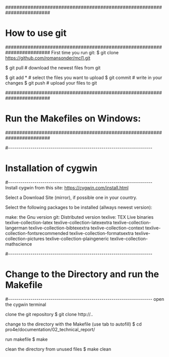 ########################################################################
# How to use git
########################################################################
First time you run git:
$ git clone https://github.com/romansonder/mcl1.git

$ git pull			# download the newest files from git

$ git add *			# select the files you want to upload
$ git commit			# write in your changes
$ git push			# upload your files to git


########################################################################
# Run the Makefiles on Windows:
########################################################################

#-----------------------------------------------------------------------
# Installation of cygwin
#-----------------------------------------------------------------------
Install cygwin from this site:
https://cygwin.com/install.html

Select a Download Site (mirror), if possible one in your country.

Select the following packages to be installed (allways newest version):

make: the Gnu version
git: Distributed version
texlive: TEX Live binaries
texlive-collection-latex
texlive-collection-latexextra
texlive-collection-langerman
texlive-collection-bibtexextra
texlive-collection-context
texlive-collection-fontsrecommended
texlive-collection-formatsextra
texlive-collection-pictures
texlive-collection-plaingeneric
texlive-collection-mathscience


#-----------------------------------------------------------------------
# Change to the Directory and run the Makefile
#-----------------------------------------------------------------------
open the cygwin terminal

clone the git repository
$ git clone http://..

change to the directory with the Makefile (use tab to autofill)
$ cd pro4e/documentation/02_technical_report/

run makefile
$ make

clean the directory from unused files
$ make clean

